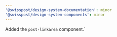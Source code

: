 ```yaml
---
'@swisspost/design-system-documentation': minor
'@swisspost/design-system-components': minor
---
```


Added the `post-linkarea` component.`
